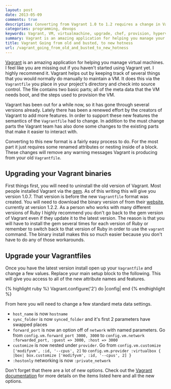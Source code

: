 ```yaml
---
layout: post
date: 2013-05-09
comments: true
description: Converting from Vagrant 1.0 to 1.2 requires a change in Vagrantfile too
categories: programming, devops
keywords: Vagrant, VM, virtualmachine, upgrade, chef, provision, hypervisor
summary: Vagrant is an amazing application for helping you manage your virtual machines. Renewed development effort by it's creators has brought us many new features. Unfortunately this forced a change in the semantics of the Vagrantfile. Here is how to do the most basic upgrades to remove the warning messages Vagrant creates from using the older file type.
title: Vagrant Going from old and busted, to new hotness
url: /vagrant_going_from_old_and_busted_to_new_hotness
---
```


[Vagrant][1] is an amazing application for helping you manage virtual machines. I feel like you are missing out if you haven't started using Vagrant yet. I highly recommend it. Vagrant helps out by keeping track of several things that you would normally do manually to maintain a VM. It does this via the `Vagrantfile` you place in your project's directory and check into source control. The file contains two basic parts; all of the meta data that the VM needs boot, and the steps used to provision the VM.

Vagrant has been out for a while now, so it has gone through several versions already. Lately there has been a renewed effort by the creators of Vagrant to add more features. In order to support these new features the semantics of the `Vagrantfile` had to change. In addition to the must change parts the Vagrant team has also done some changes to the existing parts that make it easier to interact with.

Converting to this new format is a fairly easy process to do. For the most part it just requires some renamed attributes or nesting inside of a block. These changes will remove any warning messages Vagrant is producing from your old `Vagrantfile`.

## Upgrading your Vagrant binaries

First things first, you will need to uninstall the old version of Vagrant. Most people installed Vagrant via the [gem][4]. As of this writing this will give you version 1.0.7. That version is before the new `Vagrantfile` format was created. You will need to download the binary version of from their [website][3], currently at version 1.2.2. As a person who works with many different versions of Ruby I highly recommend you don't go back to the gem version of Vagrant even if they update it to the latest version. The reason is that you will have to install the gem several times for each version of Ruby or remember to switch back to that version of Ruby in order to use the `vagrant` command. The binary install makes this so much easier because you don't have to do any of those workarounds.

## Upgrade your Vagrantfiles

Once you have the latest version install open up your `Vagrantfile` and change a few values. Replace your main setup block to the following. This will give you access to all of the new attribute names and features.

{% highlight ruby %}
Vagrant.configure('2') do |config|
end
{% endhighlight %}

From here you will need to change a few standard meta data settings.

* `host_name` is now `hostname`
* `sync_folder` is now `synced_folder` and it's first 2 parameters have swapped places
* `forward_port` is now an option off of `network` with named parameters. Go from `config.vm.forward_port 3000, 3000` to `config.vm.network :forwarded_port, :guest => 3000, :host => 3000`
* `customize` is now nested under `provider`. Go from `config.vm.customize ['modifyvm', :id, '--cpus', 2]` to `config.vm.provider :virtualbox { |box| box.customize ['modifyvm', :id, '--cpus', 2] }`
* `:hostonly` networking is now `:private_network`

Don't forget that there are a lot of new options. Check out the [Vagrant documentation][2] for more details on the items listed here and all the new options.

[1]: http://www.vagrantup.com/ "Vagrant"
[2]: http://docs.vagrantup.com/v2/ "Vagrant documentation"
[3]: http://downloads.vagrantup.com/ "Vagrant downloads"
[4]: http://rubygems.org/gems/vagrant "Vagrant gem on RubyGems"
